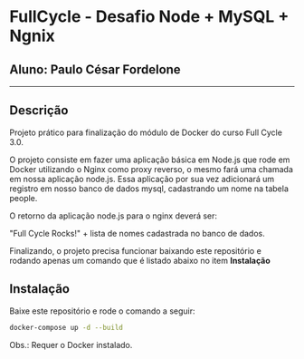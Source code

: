 # FullCycle - Desafio Node + MySQL + Ngnix

## **Aluno:** Paulo César Fordelone
---
## Descrição 
Projeto prático para finalização do módulo de Docker do curso Full Cycle 3.0. 

O projeto consiste em fazer uma aplicação básica em Node.js que rode em Docker utilizando o Nginx como proxy reverso, o mesmo fará uma chamada em nossa aplicação node.js. Essa aplicação por sua vez adicionará um registro em nosso banco de dados mysql, cadastrando um nome na tabela people.

O retorno da aplicação node.js para o nginx deverá ser:

"Full Cycle Rocks!" + lista de nomes cadastrada no banco de dados. 

Finalizando, o projeto precisa funcionar baixando este repositório e rodando apenas um comando que é listado abaixo no item **Instalação**

## Instalação
Baixe este repositório e rode o comando a seguir:

```sh
docker-compose up -d --build
```

Obs.: Requer o Docker instalado.